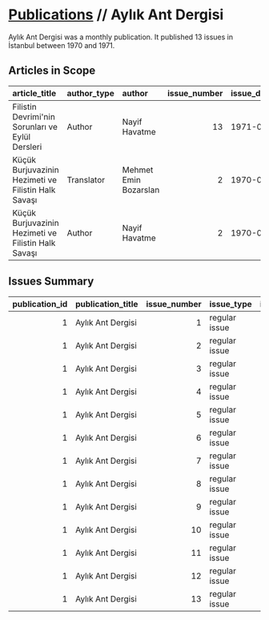 # [Publications](firstlevel_publications.md) // Aylık Ant Dergisi

Aylık Ant Dergisi was a monthly publication. It published 13 issues in İstanbul between 1970 and 1971.

## Articles in Scope

| article_title                                       | author_type   | author                |   issue_number | issue_date   | pages   |
|:----------------------------------------------------|:--------------|:----------------------|---------------:|:-------------|:--------|
| Filistin Devrimi'nin Sorunları ve Eylül Dersleri    | Author        | Nayif Havatme         |             13 | 1971-05      | 77-82   |
| Küçük Burjuvazinin Hezimeti ve Filistin Halk Savaşı | Translator    | Mehmet Emin Bozarslan |              2 | 1970-06      | 75-84   |
| Küçük Burjuvazinin Hezimeti ve Filistin Halk Savaşı | Author        | Nayif Havatme         |              2 | 1970-06      | 75-84   |

## Issues Summary

|   publication_id | publication_title   |   issue_number | issue_type    |   issue_year |   issue_month |   issue_day | printing_house_name   |
|-----------------:|:--------------------|---------------:|:--------------|-------------:|--------------:|------------:|:----------------------|
|                1 | Aylık Ant Dergisi   |              1 | regular issue |         1970 |             5 |         nan | İleri Sanat Matbaası  |
|                1 | Aylık Ant Dergisi   |              2 | regular issue |         1970 |             6 |         nan | İleri Sanat Matbaası  |
|                1 | Aylık Ant Dergisi   |              3 | regular issue |         1970 |             7 |         nan | nan                   |
|                1 | Aylık Ant Dergisi   |              4 | regular issue |         1970 |             8 |         nan | nan                   |
|                1 | Aylık Ant Dergisi   |              5 | regular issue |         1970 |             9 |         nan | Osmanbey Matbaası     |
|                1 | Aylık Ant Dergisi   |              6 | regular issue |         1970 |            10 |         nan | Osmanbey Matbaası     |
|                1 | Aylık Ant Dergisi   |              7 | regular issue |         1970 |            11 |         nan | Osmanbey Matbaası     |
|                1 | Aylık Ant Dergisi   |              8 | regular issue |         1970 |            12 |         nan | Osmanbey Matbaası     |
|                1 | Aylık Ant Dergisi   |              9 | regular issue |         1971 |             1 |         nan | Osmanbey Matbaası     |
|                1 | Aylık Ant Dergisi   |             10 | regular issue |         1971 |             2 |         nan | Osmanbey Matbaası     |
|                1 | Aylık Ant Dergisi   |             11 | regular issue |         1971 |             3 |         nan | Osmanbey Matbaası     |
|                1 | Aylık Ant Dergisi   |             12 | regular issue |         1971 |             4 |         nan | Osmanbey Matbaası     |
|                1 | Aylık Ant Dergisi   |             13 | regular issue |         1971 |             5 |         nan | Osmanbey Matbaası     |